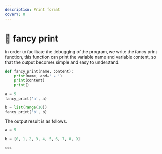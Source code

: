 ```yaml
---
description: Print format
coverY: 0
---
```


# 🚩 fancy print

In order to facilitate the debugging of the program, we write the fancy print function, this function can print the variable name and variable content, so that the output becomes simple and easy to understand.

```python
def fancy_print(name, content):
    print(name, end=' = ')
    print(content)
    print()

a = 5
fancy_print('a', a)

b = list(range(10))
fancy_print('b', b)
```

The output result is as follows.

```python
a = 5

b = [0, 1, 2, 3, 4, 5, 6, 7, 8, 9]

>>> 
```
